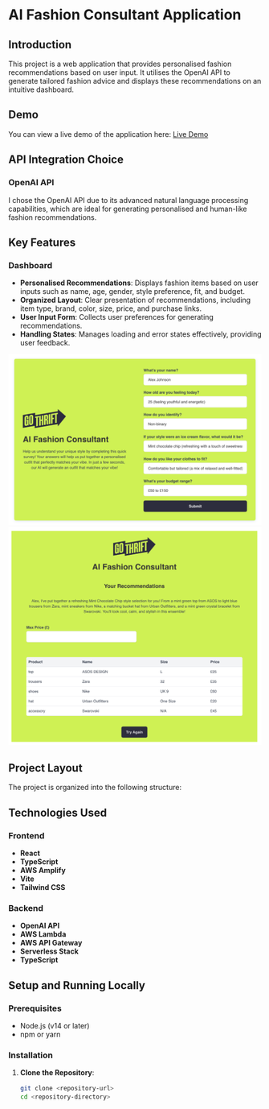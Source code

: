 # AI Fashion Consultant Application

## Introduction

This project is a web application that provides personalised fashion recommendations based on user input. It utilises the OpenAI API to generate tailored fashion advice and displays these recommendations on an intuitive dashboard.

## Demo

You can view a live demo of the application here: [Live Demo](https://d273zjepdp7s3q.cloudfront.net)

## API Integration Choice

### OpenAI API

I chose the OpenAI API due to its advanced natural language processing capabilities, which are ideal for generating personalised and human-like fashion recommendations.

## Key Features

### Dashboard

- **Personalised Recommendations**: Displays fashion items based on user inputs such as name, age, gender, style preference, fit, and budget.
- **Organized Layout**: Clear presentation of recommendations, including item type, brand, color, size, price, and purchase links.
- **User Input Form**: Collects user preferences for generating recommendations.
- **Handling States**: Manages loading and error states effectively, providing user feedback.

![Dashboard Screenshot](./packages/frontend/src/assets/first_page.png)
![Dashboard Screenshot](./packages/frontend/src/assets/second_page.png)

## Project Layout

The project is organized into the following structure:

## Technologies Used

### Frontend

- **React**
- **TypeScript**
- **AWS Amplify**
- **Vite**
- **Tailwind CSS**

### Backend

- **OpenAI API**
- **AWS Lambda**
- **AWS API Gateway**
- **Serverless Stack**
- **TypeScript**

## Setup and Running Locally

### Prerequisites

- Node.js (v14 or later)
- npm or yarn

### Installation

1. **Clone the Repository**:

   ```bash
   git clone <repository-url>
   cd <repository-directory>
   ```
